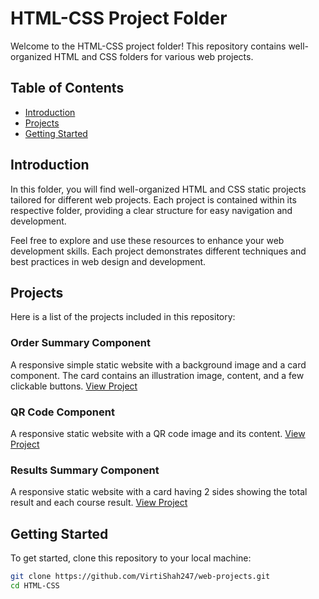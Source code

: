 # HTML-CSS Project Folder

Welcome to the HTML-CSS project folder! This repository contains well-organized HTML and CSS folders for various web projects.

## Table of Contents

- [Introduction](#introduction)
- [Projects](#projects)
- [Getting Started](#getting-started)

## Introduction

In this folder, you will find well-organized HTML and CSS static projects tailored for different web projects. Each project is contained within its respective folder, providing a clear structure for easy navigation and development.

Feel free to explore and use these resources to enhance your web development skills. Each project demonstrates different techniques and best practices in web design and development.

## Projects

Here is a list of the projects included in this repository:
### Order Summary Component
 A responsive simple static website with a background image and a card component. The card contains an illustration image, content, and a few clickable buttons.
[View Project](https://github.com/VirtiShah247/web-projects/edit/main/HTML-CSS/order-summary-component)

### QR Code Component
A responsive static website with a QR code image and its content. 
[View Project](https://github.com/VirtiShah247/web-projects/edit/main/HTML-CSS/qr-code-component)

### Results Summary Component
A responsive static website with a card having 2 sides showing the total result and each course result.
[View Project](https://github.com/VirtiShah247/web-projects/edit/main/HTML-CSS/results-summary-component)


## Getting Started

To get started, clone this repository to your local machine:

```bash
git clone https://github.com/VirtiShah247/web-projects.git
cd HTML-CSS
